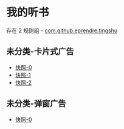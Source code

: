 # 我的听书

存在 2 规则组 - [com.github.eprendre.tingshu](/src/apps/com.github.eprendre.tingshu.ts)

## 未分类-卡片式广告

- [快照-0](https://i.gkd.li/i/12783466)
- [快照-1](https://i.gkd.li/i/13334850)
- [快照-2](https://i.gkd.li/i/13446735)

## 未分类-弹窗广告

- [快照-0](https://i.gkd.li/i/13625303)
